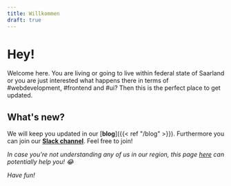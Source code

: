 ```yaml
---
title: Willkommen
draft: true
---
```


# Hey!

Welcome here. You are living or going to live within federal state of Saarland or you are just interested what happens there in terms of #webdevelopment, #frontend and #ui? Then this is the perfect place to get updated.

## What's new?

We will keep you updated in our [**blog**]({{< ref "/blog" >}}). Furthermore you can join our [**Slack channel**](https://webdeveloper-slack.herokuapp.com). Feel free to join!

_In case you're not understanding any of us in our region, this page [here](http://www.stefan-im-www.de/Saar-Dateien/Saarbrigger%20Platt%20mit%20Frame.htm) can potentially help you! 😂_

_Have fun!_
